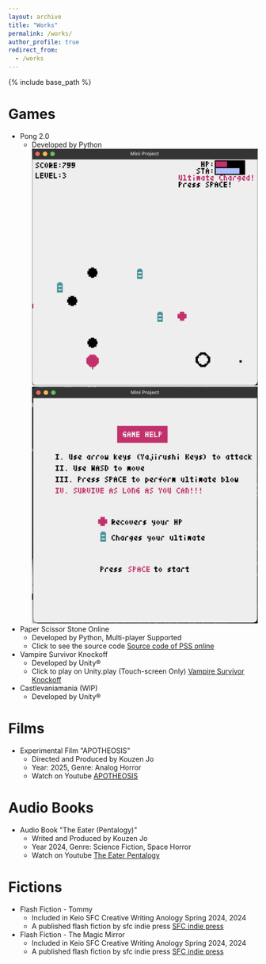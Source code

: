 ```yaml
---
layout: archive
title: "Works"
permalink: /works/
author_profile: true
redirect_from:
  - /works
---
```


{% include base_path %}

Games
======
* Pong 2.0
  * Developed by Python
![Pong2.0-1](/images/pong1.png "Pong")
![Pong2.0-2](/images/pong2.png "Pong")
* Paper Scissor Stone Online
  * Developed by Python, Multi-player Supported
  * Click to see the source code [Source code of PSS online](https://github.com/Joe-Xuu/ScriptLanguageProgrammingFinal "check it out")
* Vampire Survivor Knockoff
  * Developed by Unity®
  * Click to play on Unity.play (Touch-screen Only) [Vampire Survivor Knockoff](https://play.unity.com/ja/games/9224376a-dd9c-48e6-9352-1c5a622a8e6a/vampire-survivor-knockoff "click to play")
* Castlevaniamania (WIP)
  * Developed by Unity®

Films
======
* Experimental Film "APOTHEOSIS"
  * Directed and Produced by Kouzen Jo
  * Year: 2025, Genre: Analog Horror
  * Watch on Youtube [APOTHEOSIS](https://youtu.be/Ar7Lp2a3Fy8 "Click to watch")

Audio Books
======
* Audio Book "The Eater (Pentalogy)"
  * Writed and Produced by Kouzen Jo
  * Year 2024, Genre: Science Fiction, Space Horror
  * Watch on Youtube [The Eater Pentalogy](https://www.youtube.com/watch?v=YXyaFd1sI0Q "Click to watch")

Fictions
======
* Flash Fiction - Tommy
  * Included in Keio SFC Creative Writing Anology Spring 2024, 2024
  * A published flash fiction by sfc indie press [SFC indie press](https://sfcindiepress.com/works/anthology-spring-2024 "check it out")
* Flash Fiction - The Magic Mirror
  * Included in Keio SFC Creative Writing Anology Spring 2024, 2024
  * A published flash fiction by sfc indie press [SFC indie press](https://sfcindiepress.com/works/anthology-spring-2024 "check it out")


